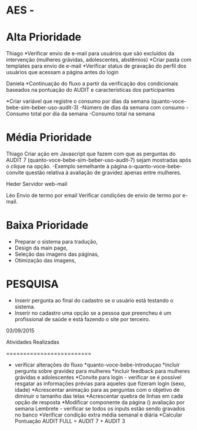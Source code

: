AES - 
==========================


Alta Prioridade
==========================
Thiago
*Verificar envio de e-mail para usuários que são excluídos da intervenção (mulheres grávidas, adolescentes, abstêmios)
*Criar pasta com templates para envio de e-mail
*Verificar status de gravação do perfil dos usuários que acessam a página antes do login

Daniela
*Continuação do fluxo a partir da verificação dos condicionais baseados na pontuação do AUDIT e características dos participantes

*Criar variável que registre o consumo por dias da semana (quanto-voce-bebe-sim-beber-uso-audit-3)
	-Número de dias da semana com consumo
	-Consumo total por dia da semana
	-Consumo total na semana



Média Prioridade
==========================
Thiago
Criar ação em Javascript que fazem com que as perguntas do AUDIT 7 (quanto-voce-bebe-sim-beber-uso-audit-7) sejam mostradas após o clique na opção. 
	-Exemplo semelhante à página o-quanto-voce-bebe-convite questão relativa à avaliação de gravidez apenas entre mulheres.  


Heder
Servidor web-mail


Léo
Envio de termo por email 
Verificar condições de envio de termo por e-mail.


Baixa Prioridade
==========================
* Preparar o sistema para tradução,
* Design da main page,
* Seleção das imagens das páginas,
* Otimização das imagens,



PESQUISA
=========================
* Inserir pergunta ao final do cadastro se o usuário está testando o sistema.
* Inserir no cadastro uma opção se a pessoa que preencheu é um profissional de saúde e está fazendo o site por terceiro.


03/09/2015

Atividades Realizadas 

=========================
* verificar alterações do fluxo
*quanto-voce-bebe-introduçao
  *incluir pergunta sobre gravidez para mulheres
  *incluir feedback para mulheres grávidas e adolescentes
*Convite para login - verificar se é possível resgatar as informações prévias para aqueles que fizeram login (sexo, idade)
*Acrescentar animação para as perguntas com o objetivo de diminuir o tamanho das telas
*Acrescentar quebra de linhas em cada opção de resposta
*Modificar componente da página () avaliação por semana
Lembrete - verificar se todos os inputs estão sendo gravados no banco
*Verificar condição extra média semanal e diária
*Calcular Pontuação AUDIT FULL = AUDIT 7 + AUDIT 3

